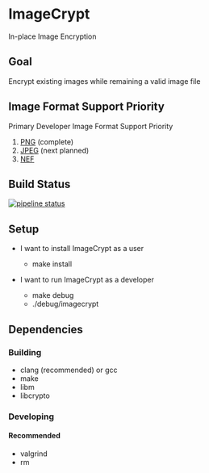 # ImageCrypt
In-place Image Encryption

## Goal
Encrypt existing images while remaining a valid image file

## Image Format Support Priority
Primary Developer Image Format Support Priority
1. [PNG](https://en.wikipedia.org/wiki/Portable_Network_Graphics) (complete)
1. [JPEG](https://en.wikipedia.org/wiki/JPEG) (next planned)
1. [NEF](https://www.nikonusa.com/en/learn-and-explore/a/products-and-innovation/nikon-electronic-format-nef.html)

## Build Status
[![pipeline status](https://gitlab.com/lptech1024/ImageCrypt/badges/master/pipeline.svg)](https://gitlab.com/lptech1024/ImageCrypt/commits/master)

## Setup
* I want to install ImageCrypt as a user
  * make install

* I want to run ImageCrypt as a developer
  * make debug
  * ./debug/imagecrypt

## Dependencies

### Building
* clang (recommended) or gcc
* make
* libm
* libcrypto

### Developing

#### Recommended
* valgrind
* rm
